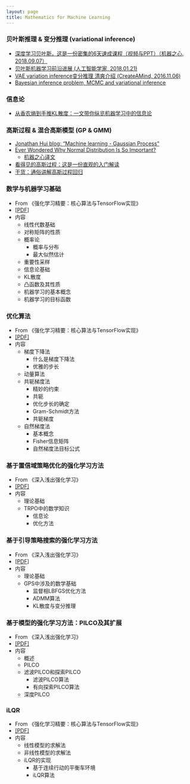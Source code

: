 ```yaml
---
layout: page
title: Mathematics for Machine Learning
---
```


### 贝叶斯推理 & 变分推理 (variational inference)

- [深度学习贝叶斯，这是一份密集的6天速成课程（视频与PPT）（机器之心, 2018.09.07）](https://mp.weixin.qq.com/s/KDARm-tgQ0pVhV3TKsoqrQ)
- [贝叶斯机器学习前沿进展 (人工智能学家, 2018.01.21)](https://mp.weixin.qq.com/s?__biz=MzIwOTA1MDAyNA==&mid=2649846553&idx=1&sn=9e60361c5795fe2dd7cfc6cc4735f286&chksm=8f7c13deb80b9ac8a3df084906652a20b6361f5fc209ea919ac621bae6399b6f71af5997c6d7&mpshare=1&scene=1&srcid=01221sj8TFKAesOjSLCl9phL%23rd)
- [VAE variation inference变分推理 清爽介绍 (CreateAMind, 2016.11.06)](https://mp.weixin.qq.com/s/9lNWkEEOk5vEkJ1f840zxA)
- [Bayesian inference problem, MCMC and variational inference](https://towardsdatascience.com/bayesian-inference-problem-mcmc-and-variational-inference-25a8aa9bce29)

### 信息论

- [从香农熵到手推KL散度：一文带你纵览机器学习中的信息论](https://mp.weixin.qq.com/s?__biz=MzA3MzI4MjgzMw==&mid=2650736188&idx=1&sn=05c4841eca8e72525dac6f6aff3b7690&chksm=871ac242b06d4b54381d9f7c6f11cfb8a44c803809edcd3d9c5fb84f3a5f2586022ae17b90d3&mpshare=1&scene=1&srcid=01142MsdLC8qk8AjNma1JVTC%23rd)

### 高斯过程 & 混合高斯模型 (GP & GMM)

- [Jonathan Hui blog: “Machine learning - Gaussian Process”](https://jhui.github.io/2017/01/15/Machine-learning-gaussian-process/#gaussian-process-gp)
- [Ever Wondered Why Normal Distribution Is So Important?](https://medium.com/fintechexplained/ever-wondered-why-normal-distribution-is-so-important-110a482abee3)
	- [机器之心译文](https://mp.weixin.qq.com/s?__biz=MzA3MzI4MjgzMw==&mid=2650765449&idx=1&sn=aa2e46c8bed1061f804aaf65231445ea&chksm=871abcf7b06d35e1ba2cb6bc8ea54b86173e2bb3cc6d2910556e1028a762fe041dfb5c6eddef&mpshare=1&scene=1&srcid=%23rd)
- [看得见的高斯过程：这是一份直观的入门解读](https://mp.weixin.qq.com/s/FJAgpbBgRA2Zk3BuiEwjdw)
- [干货：通俗讲解高斯过程回归](https://mp.weixin.qq.com/s/AsfNxoIk62cMSRymTB1QFA)

### 数学与机器学习基础

- From 《强化学习精要：核心算法与TensorFlow实现》
- [[PDF]](/math/math-resources/数学与机器学习基础.pdf)
- 内容
	- 线性代数基础
	- 对称矩阵的性质
	- 概率论
		- 概率与分布
		- 最大似然估计
	- 重要性采样
	- 信息论基础
	- KL散度
	- 凸函数及其性质
	- 机器学习的基本概念
	- 机器学习的目标函数

### 优化算法

- From 《强化学习精要：核心算法与TensorFlow实现》
- [[PDF]](/math/math-resources/优化算法.pdf)
- 内容
	- 梯度下降法
		- 什么是梯度下降法
		- 优雅的步长
	- 动量算法
	- 共轭梯度法
		- 精妙的约束
		- 共轭
		- 优化步长的确定
		- Gram-Schmidt方法
		- 共轭梯度
	- 自然梯度法
		- 基本概念
		- Fisher信息矩阵
		- 自然梯度法目标公式

### 基于置信域策略优化的强化学习方法

- From 《深入浅出强化学习》
- [[PDF]](/math/math-resources/基于置信域策略优化的强化学习方法.pdf)
- 内容
	- 理论基础
	- TRPO中的数学知识
		- 信息论
		- 优化方法


### 基于引导策略搜索的强化学习方法

- From 《深入浅出强化学习》
- [[PDF]](/math/math-resources/基于引导策略搜索的强化学习方法.pdf)
- 内容
	- 理论基础
	- GPS中涉及的数学基础
		- 监督相LBFGS优化方法
		- ADMM算法
		- KL散度与变分推理

### 基于模型的强化学习方法：PILCO及其扩展

- From 《深入浅出强化学习》
- [[PDF]](math/math-resources/PILCO及其扩展.pdf)
- 内容
	- 概述
	- PILCO
	- 滤波PILCO和探索PILCO
		- 滤波PILCO算法
		- 有向探索PILCO算法
	- 深度PILCO

### iLQR

- From 《强化学习精要：核心算法与TensorFlow实现》
- [[PDF]](math/math-resources/iLQR.pdf)
- 内容
	- 线性模型的求解法
	- 非线性模型的求解法
	- iLQR的实现
		- 基于连续行动的平衡车环境
		- iLQR算法















